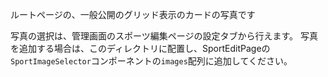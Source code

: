 ルートページの、一般公開のグリッド表示のカードの写真です

写真の選択は、管理画面のスポーツ編集ページの設定タブから行えます。
写真を追加する場合は、このディレクトリに配置し、SportEditPageの`SportImageSelector`コンポーネントの`images`配列に追加してください。
